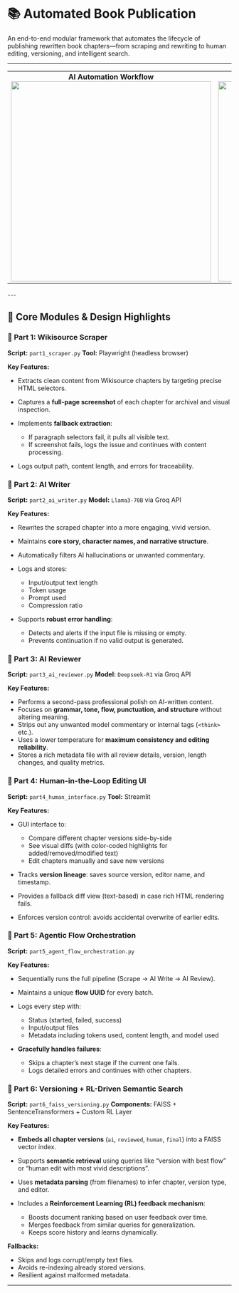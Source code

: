 # 📚 Automated Book Publication

An end-to-end modular framework that automates the lifecycle of publishing rewritten book chapters—from scraping and rewriting to human editing, versioning, and intelligent search.

---
<div align="center">

<table>
  <tr>
    <td align="center">
      <b>AI Automation Workflow</b><br>
      <img src="output/Automation.gif" width="450"/>
    </td>
    <td align="center">
      <b>Version Control & Semantic Search</b><br>
      <img src="output/versionControl.gif" width="450"/>
    </td>
  </tr>
</table>

</div>
---

## 🧠 Core Modules & Design Highlights

### 🔹 Part 1: **Wikisource Scraper**

**Script:** `part1_scraper.py`
**Tool:** Playwright (headless browser)

**Key Features:**

* Extracts clean content from Wikisource chapters by targeting precise HTML selectors.
* Captures a **full-page screenshot** of each chapter for archival and visual inspection.
* Implements **fallback extraction**:

  * If paragraph selectors fail, it pulls all visible text.
  * If screenshot fails, logs the issue and continues with content processing.
* Logs output path, content length, and errors for traceability.

### 🔹 Part 2: **AI Writer**

**Script:** `part2_ai_writer.py`
**Model:** `Llama3-70B` via Groq API

**Key Features:**

* Rewrites the scraped chapter into a more engaging, vivid version.
* Maintains **core story, character names, and narrative structure**.
* Automatically filters AI hallucinations or unwanted commentary.
* Logs and stores:

  * Input/output text length
  * Token usage
  * Prompt used
  * Compression ratio
* Supports **robust error handling**:

  * Detects and alerts if the input file is missing or empty.
  * Prevents continuation if no valid output is generated.

### 🔹 Part 3: **AI Reviewer**

**Script:** `part3_ai_reviewer.py`
**Model:** `Deepseek-R1` via Groq API

**Key Features:**

* Performs a second-pass professional polish on AI-written content.
* Focuses on **grammar, tone, flow, punctuation, and structure** without altering meaning.
* Strips out any unwanted model commentary or internal tags (`<think>` etc.).
* Uses a lower temperature for **maximum consistency and editing reliability**.
* Stores a rich metadata file with all review details, version, length changes, and quality metrics.

### 🔹 Part 4: **Human-in-the-Loop Editing UI**

**Script:** `part4_human_interface.py`
**Tool:** Streamlit

**Key Features:**

* GUI interface to:

  * Compare different chapter versions side-by-side
  * See visual diffs (with color-coded highlights for added/removed/modified text)
  * Edit chapters manually and save new versions
* Tracks **version lineage**: saves source version, editor name, and timestamp.
* Provides a fallback diff view (text-based) in case rich HTML rendering fails.
* Enforces version control: avoids accidental overwrite of earlier edits.

### 🔹 Part 5: **Agentic Flow Orchestration**

**Script:** `part5_agent_flow_orchestration.py`

**Key Features:**

* Sequentially runs the full pipeline (Scrape → AI Write → AI Review).
* Maintains a unique **flow UUID** for every batch.
* Logs every step with:

  * Status (started, failed, success)
  * Input/output files
  * Metadata including tokens used, content length, and model used
* **Gracefully handles failures**:

  * Skips a chapter’s next stage if the current one fails.
  * Logs detailed errors and continues with other chapters.

### 🔹 Part 6: **Versioning + RL-Driven Semantic Search**

**Script:** `part6_faiss_versioning.py`
**Components:** FAISS + SentenceTransformers + Custom RL Layer

**Key Features:**

* **Embeds all chapter versions** (`ai`, `reviewed`, `human`, `final`) into a FAISS vector index.
* Supports **semantic retrieval** using queries like “version with best flow” or “human edit with most vivid descriptions”.
* Uses **metadata parsing** (from filenames) to infer chapter, version type, and editor.
* Includes a **Reinforcement Learning (RL) feedback mechanism**:

  * Boosts document ranking based on user feedback over time.
  * Merges feedback from similar queries for generalization.
  * Keeps score history and learns dynamically.

**Fallbacks:**

* Skips and logs corrupt/empty text files.
* Avoids re-indexing already stored versions.
* Resilient against malformed metadata.

---


